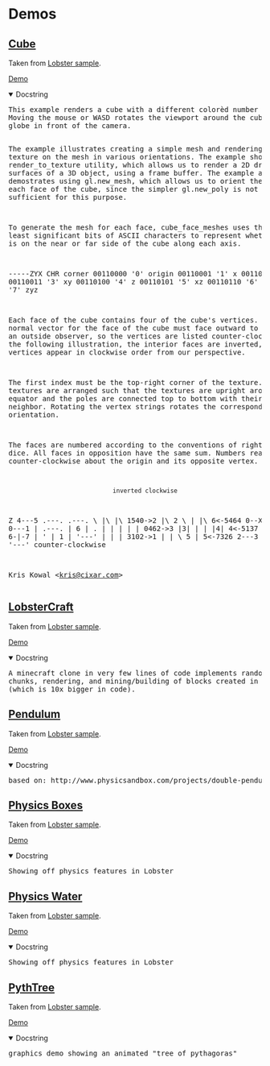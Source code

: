 # Demos

## [Cube](https://jon-edward.github.io/nephropidae_wasm/demos/cube)
Taken from [Lobster sample](https://github.com/aardappel/lobster/blob/master/samples/cube.lobster). 

[Demo](https://jon-edward.github.io/nephropidae_wasm/demos/cube)

<details open>
<summary>Docstring</summary>
<pre>
This example renders a cube with a different colorèd number on each face.
Moving the mouse or WASD rotates the viewport around the cube like turning a
globe in front of the camera.

The example illustrates creating a simple mesh and rendering a texture on
the mesh in various orientations.
The example showcases the render_to_texture utility, which allows us to
render a 2D drawing on the surfaces of a 3D object, using a frame buffer.
The example also demostrates using gl.new_mesh, which allows us to orient
the texture on each face of the cube, since the simpler gl.new_poly is not
quite sufficient for this purpose.

To generate the mesh for each face, cube_face_meshes uses the three least
significant bits of ASCII characters to represent whether the edge is on the
near or far side of the cube along each axis.

 -----ZYX CHR corner
 00110000 '0' origin
 00110001 '1' x
 00110010 '2' y
 00110011 '3' xy
 00110100 '4' z
 00110101 '5' xz
 00110110 '6' yz
 00110111 '7' zyz

Each face of the cube contains four of the cube's vertices.
The normal vector for the face of the cube must face outward to be opaque to
an outside observer, so the vertices are listed counter-clockwise.
In the following illustration, the interior faces are inverted, so the
vertices appear in clockwise order from our perspective.

The first index must be the top-right corner of the texture.
The textures are arranged such that the textures are upright around the
equator and the poles are connected top to bottom with their nearest
neighbor.
Rotating the vertex strings rotates the corresponding texture orientation.

The faces are numbered according to the conventions of right-handed dice.
All faces in opposition have the same sum.
Numbers read counter-clockwise about the origin and its opposite vertex.

                                 inverted clockwise
 Z       4---5             .---.   .---.
  \      |\  |\    1540->2 |\ 2 \  |   |\  6<-5464
   0--X  | 0---1           | .---. | 6 | .
   |     | | | |   0462->3 |3|   | |   |4| 4<-5137
   Y     6-|-7 |           ' | 1 | '---' |
          \|  \|   3102->1  \|   |  \ 5 \| 5<-7326
           2---3             '---'   '---'
                   counter-clockwise

Kris Kowal &lt;kris@cixar.com&gt;</pre>
</details>

## [LobsterCraft](https://jon-edward.github.io/nephropidae_wasm/demos/lobstercraft/)
Taken from [Lobster sample](https://github.com/aardappel/lobster/blob/master/samples/lobstercraft.lobster).

[Demo](https://jon-edward.github.io/nephropidae_wasm/demos/lobstercraft/)

<details open>
<summary>Docstring</summary>
<pre>
A minecraft clone in very few lines of code implements random world generation, 
chunks, rendering, and mining/building of blocks created in response to https://github.com/fogleman/Minecraft 
(which is 10x bigger in code).
</pre>
</details>

## [Pendulum](https://jon-edward.github.io/nephropidae_wasm/demos/pendulum/)
Taken from [Lobster sample](https://github.com/aardappel/lobster/blob/master/samples/pendulum.lobster). 

[Demo](https://jon-edward.github.io/nephropidae_wasm/demos/pendulum/)

<details open>
<summary>Docstring</summary>
<pre>
based on: http://www.physicsandbox.com/projects/double-pendulum.html</pre>
</details>


## [Physics Boxes](https://jon-edward.github.io/nephropidae_wasm/demos/physics_boxes/)
Taken from [Lobster sample](https://github.com/aardappel/lobster/blob/master/samples/physics_boxes.lobster). 

[Demo](https://jon-edward.github.io/nephropidae_wasm/demos/physics_boxes/)

<details open>
<summary>Docstring</summary>
<pre>
Showing off physics features in Lobster</pre>
</details>


## [Physics Water](https://jon-edward.github.io/nephropidae_wasm/demos/physics_water/)
Taken from [Lobster sample](https://github.com/aardappel/lobster/blob/master/samples/physics_water.lobster). 

[Demo](https://jon-edward.github.io/nephropidae_wasm/demos/physics_water/)

<details open>
<summary>Docstring</summary>
<pre>
Showing off physics features in Lobster</pre>
</details>


## [PythTree](https://jon-edward.github.io/nephropidae_wasm/demos/pythtree/)
Taken from [Lobster sample](https://github.com/aardappel/lobster/blob/master/samples/pythtree.lobster). 

[Demo](https://jon-edward.github.io/nephropidae_wasm/demos/pythtree/)

<details open>
<summary>Docstring</summary>
<pre>
graphics demo showing an animated "tree of pythagoras"</pre>
</details>
